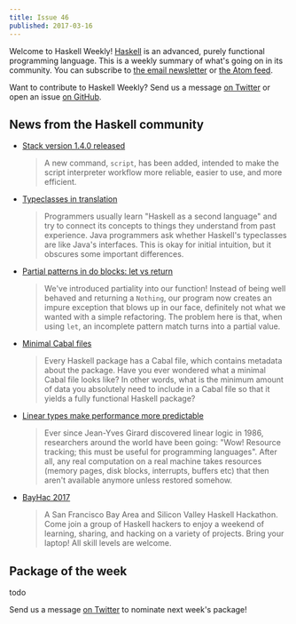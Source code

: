 ```yaml
---
title: Issue 46
published: 2017-03-16
---
```


Welcome to Haskell Weekly!
[Haskell](https://haskell-lang.org) is an advanced, purely functional programming language.
This is a weekly summary of what's going on in its community.
You can subscribe to [the email newsletter](https://news.us10.list-manage.com/subscribe?u=49a6a2e17b12be2c5c4dcb232&id=ffbbbbd930)
or [the Atom feed](/haskell-weekly.atom).

Want to contribute to Haskell Weekly?
Send us a message [on Twitter](https://twitter.com/haskellweekly)
or open an issue [on GitHub](https://github.com/haskellweekly/haskellweekly.github.io).

## News from the Haskell community

-   [Stack version 1.4.0 released](https://github.com/commercialhaskell/stack/releases/tag/v1.4.0)

    > A new command, `script`, has been added, intended to make the script interpreter workflow more reliable, easier to use, and more efficient.

-   [Typeclasses in translation](https://joyofhaskell.com/posts/2017-03-15-typeclasses-in-translation.html)

    > Programmers usually learn "Haskell as a second language" and try to connect its concepts to things they understand from past experience. Java programmers ask whether Haskell's typeclasses are like Java's interfaces. This is okay for initial intuition, but it obscures some important differences.

-   [Partial patterns in do blocks: let vs return](https://www.fpcomplete.com/blog/2017/03/partial-patterns-do-blocks)

    > We've introduced partiality into our function! Instead of being well behaved and returning a `Nothing`, our program now creates an impure exception that blows up in our face, definitely not what we wanted with a simple refactoring. The problem here is that, when using `let`, an incomplete pattern match turns into a partial value.

-   [Minimal Cabal files](https://jpvillaisaza.github.io/2017/03/14/minimal-cabal-files/)

    > Every Haskell package has a Cabal file, which contains metadata about the package. Have you ever wondered what a minimal Cabal file looks like? In other words, what is the minimum amount of data you absolutely need to include in a Cabal file so that it yields a fully functional Haskell package?

-   [Linear types make performance more predictable](http://blog.tweag.io/posts/2017-03-13-linear-types.html)

    > Ever since Jean-Yves Girard discovered linear logic in 1986, researchers around the world have been going: "Wow! Resource tracking; this must be useful for programming languages". After all, any real computation on a real machine takes resources (memory pages, disk blocks, interrupts, buffers etc) that then aren't available anymore unless restored somehow.

-   [BayHac 2017](https://wiki.haskell.org/BayHac2017)

    > A San Francisco Bay Area and Silicon Valley Haskell Hackathon. Come join a group of Haskell hackers to enjoy a weekend of learning, sharing, and hacking on a variety of projects. Bring your laptop! All skill levels are welcome.

## Package of the week

todo

Send us a message [on Twitter](https://twitter.com/haskellweekly) to nominate next week's package!
